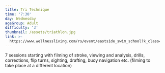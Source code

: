 ```yaml
---
title: Tri Technique
time: '7:30'
day: Wednesday
ageGroup: Adult
difficulty: '3'
thumbnail: /assets/triathlon.jpg
link: >-
  https://www.wellnessliving.com/rs/event/eastside_swim_school?k_class=93134&k_class_tab=10918
---
```

 7 sessions starting with filming of stroke, viewing and analysis, drills, corrections, flip turns, sighting, drafting, buoy navigation etc.  (filming to take place at a different location)
